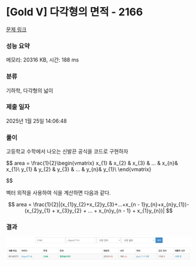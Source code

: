 # [Gold V] 다각형의 면적 - 2166

[문제 링크](https://www.acmicpc.net/problem/2166)

### 성능 요약

메모리: 20316 KB, 시간: 188 ms

### 분류

기하학, 다각형의 넓이

### 제출 일자

2025년 1월 25일 14:06:48

### 풀이
고등학교 수학에서 나오는 신발끈 공식을 코드로 구현하자

$$
area = \frac{1}{2}\begin{vmatrix}
x_{1} & x_{2} & x_{3} & ... & x_{n}& x_{1}\\
y_{1} & y_{2} & y_{3} & ... & y_{n}& y_{1}\\
\end{vmatrix}

$$

벡터 외적을 사용하여 식을 계산하면 다음과 같다.

$$
area = \frac{1}{2}|(x_{1}y_{2}+x_{2}y_{3}+...+x_{n - 1}y_{n}+x_{n}y_{1})-(x_{2}y_{1} + x_{3}y_{2} + ... + x_{n}y_{n - 1} + x_{1}y_{n})|
$$

### 결과
![img.png](img.png)